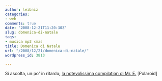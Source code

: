 ```yaml
---
author: leibniz
categories:
- web
comments: true
date: '2008-12-21T11:20:30Z'
slug: domenica-di-natale
tags:
- musica mp3 xmas
title: Domenica di Natale
url: "/2008/12/21/domenica-di-natale/"
wordpress_id: 3813

---
```

Si ascolta, un po' in ritardo, [la notevolissima compilation di Mr. E.](https://polaroid.blogspot.com/2008/12/polaroid-for-christmas-2008-la-mattina.html)  [Polaroid]
